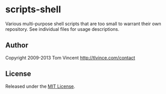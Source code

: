 # scripts-shell

Various multi-purpose shell scripts that are too small to warrant their own
repository. See individual files for usage descriptions.

## Author

Copyright 2009-2013 Tom Vincent <http://tlvince.com/contact>

## License

Released under the [MIT License](http://tlvince.mit-license.org/).
